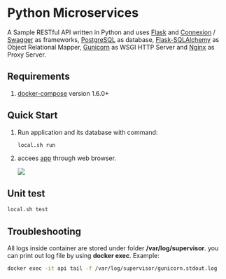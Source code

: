 Python Microservices
====================


A Sample RESTful API written in Python and uses [Flask](http://flask.pocoo.org) and [Connexion](https://github.com/zalando/connexion) / [Swagger](http://swagger.io) as frameworks, [PostgreSQL](https://www.postgresql.org) as database, [Flask-SQLAlchemy](http://flask-sqlalchemy.pocoo.org/2.1/) as Object Relational Mapper, [Gunicorn](http://gunicorn.org) as WSGI HTTP Server and [Nginx](https://nginx.org/en/) as Proxy Server.

Requirements
------------
1. [docker-compose](https://docs.docker.com/compose/install/) version 1.6.0+

Quick Start
-----------
1. Run application and its database with command:

	```bash
	local.sh run
	```

2. accees [app](http://127.0.0.1/ui) through web browser.

	![][app]

Unit test
---------
```bash
local.sh test
```

Troubleshooting
---------------
All logs inside container are stored under folder **/var/log/supervisor**. you can print out log file by using **docker exec**. Example:

```bash
docker exec -it api tail -f /var/log/supervisor/gunicorn.stdout.log
```

[app]: <img/app.png>
